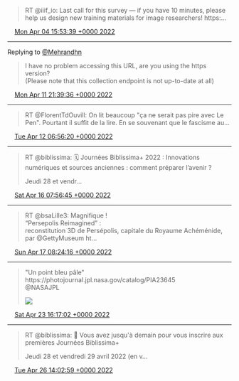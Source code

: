 > RT @iiif\_io: Last call for this survey — if you have 10 minutes, please help us design new training materials for image researchers\! https:…

<img src="../../media/tweet.ico" width="12" /> [Mon Apr 04 15:53:39 +0000 2022](https://twitter.com/regisrob/status/1511009108287176706)

----

Replying to [@Mehrandhn](https://twitter.com/Mehrandhn/status/1513558087868813312)

> I have no problem accessing this URL, are you using the https version?   
> \(Please note that this collection endpoint is not up\-to\-date at all\)

<img src="../../media/tweet.ico" width="12" /> [Mon Apr 11 21:39:36 +0000 2022](https://twitter.com/regisrob/status/1513632886049677317)

----

> RT @FlorentTdOuvill: On lit beaucoup "ça ne serait pas pire avec Le Pen"\. Pourtant il suffit de la lire\. En se souvenant que le fascisme au…

<img src="../../media/tweet.ico" width="12" /> [Tue Apr 12 06:56:20 +0000 2022](https://twitter.com/regisrob/status/1513772994035949574)

----

> RT @biblissima: 🗓️ Journées Biblissima\+ 2022 : Innovations numériques et sources anciennes : comment préparer l’avenir ?  
>   
> Jeudi 28 et vendr…

<img src="../../media/tweet.ico" width="12" /> [Sat Apr 16 07:56:45 +0000 2022](https://twitter.com/regisrob/status/1515237747266670595)

----

> RT @bsaLille3: Magnifique \!   
> “Persepolis Reimagined” :  
> reconstitution 3D de Persépolis, capitale du Royaume Achéménide, par @GettyMuseum ht…

<img src="../../media/tweet.ico" width="12" /> [Sun Apr 17 08:24:16 +0000 2022](https://twitter.com/regisrob/status/1515607060423094272)

----

> "Un point bleu pâle" https://photojournal\.jpl\.nasa\.gov/catalog/PIA23645  
> @NASAJPL 
> 
> ![](../../media/1517900363369783296-FRCp-2kXoAApn8k.jpg)

<img src="../../media/tweet.ico" width="12" /> [Sat Apr 23 16:17:02 +0000 2022](https://twitter.com/regisrob/status/1517900363369783296)

----

> RT @biblissima: 🔔 Vous avez jusqu'à demain pour vous inscrire aux premières Journées Biblissima\+   
>   
> Jeudi 28 et vendredi 29 avril 2022 \(en v…

<img src="../../media/tweet.ico" width="12" /> [Tue Apr 26 14:02:59 +0000 2022](https://twitter.com/regisrob/status/1518953793483948033)